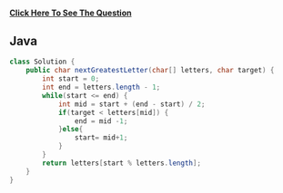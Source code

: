 #### [Click Here To See The Question](https://leetcode.com/problems/find-smallest-letter-greater-than-target/)
 
## Java

```Java
class Solution {
    public char nextGreatestLetter(char[] letters, char target) {
        int start = 0;
        int end = letters.length - 1;
        while(start <= end) {
            int mid = start + (end - start) / 2;
            if(target < letters[mid]) {
                end = mid -1;
            }else{
                start= mid+1;
            }
        }
        return letters[start % letters.length];
    }
}
```

